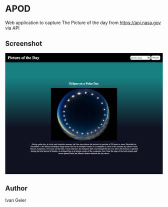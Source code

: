 # APOD

Web application to capture The Picture of the day from https://api.nasa.gov via API

## Screenshot

![](./screenshot.png)

## Author

Ivan Geier
